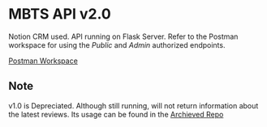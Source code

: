 # MBTS API v2.0

Notion CRM used. API running on Flask Server. Refer to the Postman workspace for using the *Public* and *Admin* authorized endpoints.

[Postman Workspace](https://documenter.getpostman.com/view/19071207/UVeFNS53)

## Note

v1.0 is Depreciated. Although still running, will not return information about the latest reviews. Its usage can be found in the [Archieved Repo](https://github.com/Saumya-Bhatt/mbts-older-versions)
